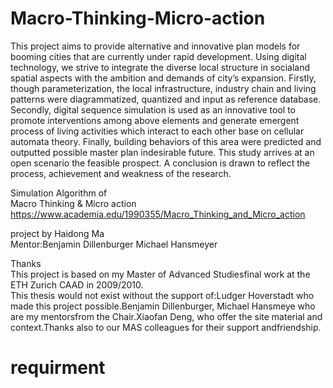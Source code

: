 Macro-Thinking-Micro-action
===========================

This project aims to provide alternative and innovative plan models for booming cities that are currently under rapid development. Using digital technology, we strive to integrate the diverse local structure in socialand spatial aspects with the ambition and demands of city’s expansion. Firstly, though parameterization, the local infrastructure, industry chain and living patterns were diagrammatized, quantized and input as reference database. Secondly, digital sequence simulation is used as an innovative tool to promote interventions among above elements and generate emergent process of living activities which interact to each other base on cellular automata theory. Finally, building behaviors of this area were predicted and outputted possible master plan indesirable future. This study arrives at an open scenario the feasible prospect. A conclusion is drawn to reflect the process, achievement and weakness of the research.

Simulation Algorithm of   
Macro Thinking & Micro action  
https://www.academia.edu/1990355/Macro_Thinking_and_Micro_action 


project by Haidong Ma  
Mentor:Benjamin Dillenburger Michael Hansmeyer  

Thanks  
This project is based on my Master of Advanced Studiesfinal work at the ETH Zurich CAAD in 2009/2010.   
This thesis would not exist without the support of:Ludger Hoverstadt who made this project possible.Benjamin Dillenburger, Michael Hansmeye who are my mentorsfrom the Chair.Xiaofan Deng, who offer the site material and context.Thanks also to our MAS colleagues for their support andfriendship.

requirment
==============
